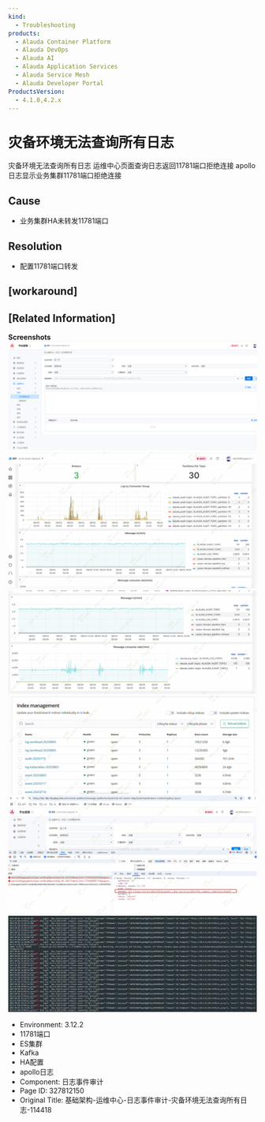 ```yaml
---
kind:
  - Troubleshooting
products:
  - Alauda Container Platform
  - Alauda DevOps
  - Alauda AI
  - Alauda Application Services
  - Alauda Service Mesh
  - Alauda Developer Portal
ProductsVersion:
  - 4.1.0,4.2.x
---
```

<!-- A type of document that involves encountering a fault, diagnosing it, performing root cause analysis, and providing solutions. -->

# 灾备环境无法查询所有日志

灾备环境无法查询所有日志 运维中心页面查询日志返回11781端口拒绝连接 apollo日志显示业务集群11781端口拒绝连接

## Cause
- 业务集群HA未转发11781端口

## Resolution
- 配置11781端口转发

## [workaround]

## [Related Information]
**Screenshots**
![](assets/ji-chu-jia-gou-yun-wei-zhong-xin-ri-zhi-shi-jian-shen-ji-zai-bei-huan-jing-wu-fa/screenshot-20250805-110304.png)
![](assets/ji-chu-jia-gou-yun-wei-zhong-xin-ri-zhi-shi-jian-shen-ji-zai-bei-huan-jing-wu-fa/mceclip22_1754387682329_f11o4.png)
![](assets/ji-chu-jia-gou-yun-wei-zhong-xin-ri-zhi-shi-jian-shen-ji-zai-bei-huan-jing-wu-fa/mceclip23_1754387689112_sqigo.png)
![](assets/ji-chu-jia-gou-yun-wei-zhong-xin-ri-zhi-shi-jian-shen-ji-zai-bei-huan-jing-wu-fa/mceclip24_1754387709640_jjh08.png)
![](assets/ji-chu-jia-gou-yun-wei-zhong-xin-ri-zhi-shi-jian-shen-ji-zai-bei-huan-jing-wu-fa/mceclip20_1754387521374_kl0ks.png)
![](assets/ji-chu-jia-gou-yun-wei-zhong-xin-ri-zhi-shi-jian-shen-ji-zai-bei-huan-jing-wu-fa/mceclip21_1754387577282_f07no.png)
- Environment: 3.12.2
- 11781端口
- ES集群
- Kafka
- HA配置
- apollo日志
- Component: 日志事件审计
- Page ID: 327812150
- Original Title: 基础架构-运维中心-日志事件审计-灾备环境无法查询所有日志-114418

